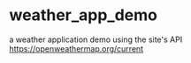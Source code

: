# weather_app_demo
a weather application demo using the site's API https://openweathermap.org/current
